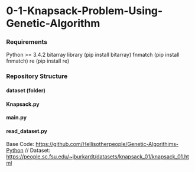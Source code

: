 # 0-1-Knapsack-Problem-Using-Genetic-Algorithm
### Requirements
Python >= 3.4.2
bitarray library (pip install bitarray)
fnmatch (pip install fnmatch)
re (pip install re)
### Repository Structure
#### dataset (folder) 
#### Knapsack.py
#### main.py
#### read_dataset.py

Base Code: https://github.com/Hellisotherpeople/Genetic-Algorithims-Python //
Dataset: https://people.sc.fsu.edu/~jburkardt/datasets/knapsack_01/knapsack_01.html
